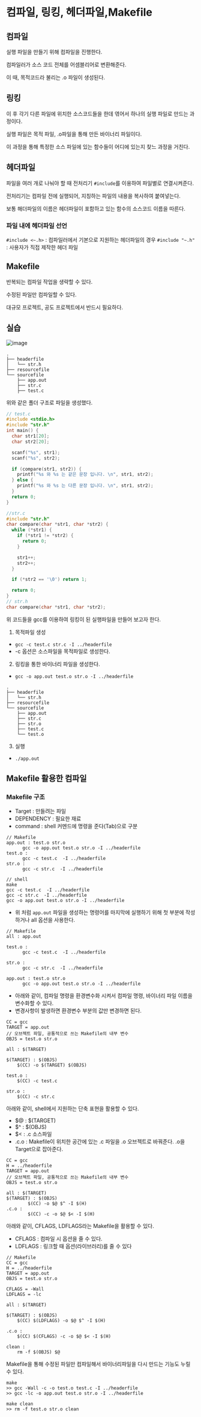 # 컴파일, 링킹, 헤더파일,Makefile

## 컴파일

실행 파일을 만들기 위해 컴파일을 진행한다.

컴파일러가 소스 코드 전체를 어셈블리어로 변환해준다.

이 때, 목적코드라 불리는 .o 파일이 생성된다.

## 링킹

이 후 각기 다른 파일에 위치한 소스코드들을 한데 엮어서 하나의 실행 파일로 만드는 과정이다.

실행 파일은 목적 파일, .o파일을 통해 만든 바이너리 파일이다.

이 과정을 통해 특정한 소스 파일에 있는 함수들이 어디에 있는지 찾느 과정을 거친다.

## 헤더파일

파일을 여러 개로 나눠야 할 때 전처리기 `#include`를 이용하여 파일별로 연결시켜준다.

전처리기는 컴파일 전에 실행되어, 지칭하는 파일의 내용을 복사하여 붙여넣는다.

보통 해더파일의 이름은 헤더파일이 포함하고 있는 함수의 소스코드 이름을 따른다.


### 파일 내에 헤더파일 선언

`#include <~.h>` : 컴파일러에서 기본으로 지원하는 헤더파일의 경우
`#include "~.h"` : 사용자가 직접 제작한 헤더 파일


## Makefile

반복되는 컴파일 작업을 생략할 수 있다.

수정된 파일만 컴파일할 수 있다.

대규모 프로젝트, 공도 프로젝트에서 반드시 필요하다.


## 실습

![image](https://github.com/WonilLee211/TIL/assets/109330610/010f10fb-3e7c-458f-b1a6-ac5d3100c45f)

```
.
├── headerfile
│   └── str.h
├── resourcefile
└── sourcefile
    ├── app.out
    ├── str.c
    ├── test.c
```

위와 같은 폴더 구조로 파일을 생성했다.


```c
// test.c
#include <stdio.h>
#include "str.h"
int main() {
  char str1[20];
  char str2[20];

  scanf("%s", str1);
  scanf("%s", str2);

  if (compare(str1, str2)) {
    printf("%s 와 %s 는 같은 문장 입니다. \n", str1, str2);
  } else {
    printf("%s 와 %s 는 다른 문장 입니다. \n", str1, str2);
  }
  return 0;
}

//str.c
#include "str.h"
char compare(char *str1, char *str2) {
  while (*str1) {
    if (*str1 != *str2) {
      return 0;
    }

    str1++;
    str2++;
  }

  if (*str2 == '\0') return 1;

  return 0;
}
// str.h
char compare(char *str1, char *str2);
```

위 코드들을 gcc를 이용하여 링킹이 된 실행파일을 만들어 보고자 한다.

1. 목적파일 생성
  - `gcc -c test.c str.c -I ../headerfile`
  - -c 옵션은 소스파일을 목적파일로 생성한다.
2. 링킹을 통한 바이너리 파일을 생성한다.
  - `gcc -o app.out test.o str.o -I ../headerfile`

```shell
.
├── headerfile
│   └── str.h
├── resourcefile
└── sourcefile
    ├── app.out
    ├── str.c
    ├── str.o
    ├── test.c
    └── test.o
```

3. 실행
  - `./app.out`


## Makefile 활용한 컴파일

### Makefile 구조

- Target : 만들려는 파일
- DEPENDENCY : 필요한 재료
- command : shell 커멘드에 명령을 준다(Tab)으로 구분

```shell
// Makefile
app.out : test.o str.o
      gcc -o app.out test.o str.o -I ../headerfile
test.o :
      gcc -c test.c  -I ../headerfile
str.o :
      gcc -c str.c  -I ../headerfile

// shell
make
gcc -c test.c  -I ../headerfile
gcc -c str.c  -I ../headerfile
gcc -o app.out test.o str.o -I ../headerfile
```

- 위 처럼 `app.out` 파일을 생성하는 명령어를 마지막에 실행하기 위해 첫 부분에 작성하거나 all 옵션을 사용한다.

```shell
// Makefile
all : app.out

test.o :
      gcc -c test.c  -I ../headerfile

str.o :
      gcc -c str.c  -I ../headerfile

app.out : test.o str.o
      gcc -o app.out test.o str.o -I ../headerfile
```

- 아래와 같이, 컴파일 명령을 환경변수화 시켜서 컴파일 명령, 바이너리 파일 이름을 변수화할 수 있다.
- 변경사항이 발생하면 환경변수 부분의 값만 변경하면 된다.

```shell
CC = gcc
TARGET = app.out
// 오브젝트 파일, 공통적으로 쓰는 Makefile의 내부 변수
OBJS = test.o str.o

all : $(TARGET)

$(TARGET) : $(OBJS)
	$(CC) -o $(TARGET) $(OBJS)
    
test.o : 
	$(CC) -c test.c 
    
str.o :
	$(CC) -c str.c
```

아래와 같이, shell에서 지원하는 단축 표현을 활용할 수 있다.

- $@ : $(TARGET) 
- $^ : $(OBJS)
- $< : .c 소스파일
- .c.o : Makefile이 위치한 공간에 있는 .c 파일을 .o 오브젝트로 바꿔준다. .o을 Target으로 잡아준다.


```shell
CC = gcc
H = ../headerfile
TARGET = app.out
// 오브젝트 파일, 공통적으로 쓰는 Makefile의 내부 변수
OBJS = test.o str.o

all : $(TARGET)
$(TARGET) : $(OBJS)
        $(CC) -o $@ $^ -I $(H)
.c.o :
        $(CC) -c -o $@ $< -I $(H)
```

아래와 같이, CFLAGS, LDFLAGS라는 Makefile을 활용할 수 있다.

- CFLAGS : 컴파일 시 옵션을 줄 수 있다.
- LDFLAGS : 링크할 때 옵션(라이브러리)를 줄 수 있다

```shell
// Makefile
CC = gcc
H = ../headerfile
TARGET = app.out
OBJS = test.o str.o

CFLAGS = -Wall
LDFLAGS = -lc

all : $(TARGET)
    
$(TARGET) : $(OBJS)
	$(CC) $(LDFLAGS) -o $@ $^ -I $(H)
    
.c.o :
	$(CC) $(CFLAGS) -c -o $@ $< -I $(H)
    
clean : 
	rm -f $(OBJS) $@
```


Makefile을 통해 수정된 파일만 컴파일해서 바이너리파일을 다시 만드는 기능도 누릴 수 있다.

```shell
make
>> gcc -Wall -c -o test.o test.c -I ../headerfile
>> gcc -lc -o app.out test.o str.o -I ../headerfile

make clean
>> rm -f test.o str.o clean
```

